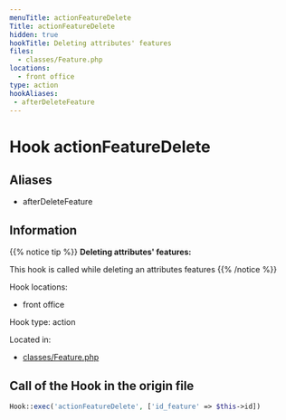 ```yaml
---
menuTitle: actionFeatureDelete
Title: actionFeatureDelete
hidden: true
hookTitle: Deleting attributes' features
files:
  - classes/Feature.php
locations:
  - front office
type: action
hookAliases:
 - afterDeleteFeature
---
```


# Hook actionFeatureDelete

## Aliases
 
 - afterDeleteFeature



## Information

{{% notice tip %}}
**Deleting attributes' features:** 

This hook is called while deleting an attributes features
{{% /notice %}}

Hook locations: 
  - front office

Hook type: action

Located in: 
  - [classes/Feature.php](https://github.com/PrestaShop/PrestaShop/blob/8.0.x/classes/Feature.php)

## Call of the Hook in the origin file

```php
Hook::exec('actionFeatureDelete', ['id_feature' => $this->id])
```